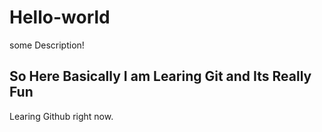 # Hello-world

some Description!

## So Here Basically I am Learing Git and Its Really Fun

Learing Github right now.
